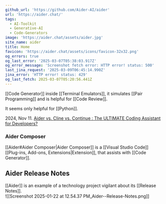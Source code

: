 ```yaml
---
github_url: 'https://github.com/Aider-AI/aider'
url: 'https://aider.chat/'
tags:
  - AI-Toolkit
  - Generative-AI
  - Code-Generators
image: 'https://aider.chat/assets/aider.jpg'
site_name: aider
title: Home
favicon: 'https://aider.chat/assets/icons/favicon-32x32.png'
og_errors: true
og_last_error: '2025-03-07T05:38:03.917Z'
og_error_message: 'Screenshot fetch error: HTTP error! status: 500'
last_jina_request: '2025-03-09T06:45:14.990Z'
jina_error: 'HTTP error! status: 429'
og_last_fetch: 2025-03-07T05:20:56.441Z
---
```


[[Code Generator]] inside [[Terminal Emulators]], it simulates [[Pair Programming]] and is helpful for [[Code Review]].

It seems only helpful for [[Python]].

2024, Nov 11. [Aider vs. Cline vs. Continue : The ULTIMATE Coding Assistant for Developers?](https://youtu.be/wFWoSvLijSE?si=F5PQvRot8JCx-2Hg) 

### Aider Composer
[[Aider#Aider Composer|Aider Composer]] is a [[Visual Studio Code]] [[Plug-ins,  Add-ons,  Extensions|Extension]], that assists with [[Code Generator]].

## Aider Release Notes
[[Aider]] is an example of a technology project vigilant about its [[Release Notes]].  
![[Screenshot 2025-01-22 at 12.54.37 PM_Aider--Release-Notes.png]]
